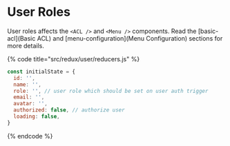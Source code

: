 # User Roles

User roles affects the `<ACL />`  and `<Menu />` components. Read the [basic-acl](Basic ACL) and [menu-configuration](Menu Configuration) sections for more details.

{% code title="src/redux/user/reducers.js" %}
```javascript
const initialState = {
  id: '',
  name: '',
  role: '', // user role which should be set on user auth trigger
  email: '',
  avatar: '',
  authorized: false, // authorize user
  loading: false,
}
```
{% endcode %}



